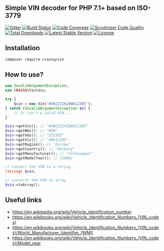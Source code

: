 ## Simple VIN decoder for PHP 7.1+ based on ISO-3779

[![Gitter](https://badges.gitter.im/crassq/support.png)](https://gitter.im/crassq/support)
[![Build Status](https://circleci.com/gh/crassq/vin.svg?style=shield)](https://circleci.com/gh/crassq/vin)
[![Code Coverage](https://scrutinizer-ci.com/g/crassq/vin/badges/coverage.png?b=master)](https://scrutinizer-ci.com/g/crassq/vin/?branch=master)
[![Scrutinizer Code Quality](https://scrutinizer-ci.com/g/crassq/vin/badges/quality-score.png?b=master)](https://scrutinizer-ci.com/g/crassq/vin/?branch=master)
[![Total Downloads](https://img.shields.io/packagist/dt/crassq/vin.svg?label=downloads)](https://packagist.org/packages/crassq/vin)
[![Latest Stable Version](https://img.shields.io/packagist/v/crassq/vin.svg?label=version)](https://packagist.org/packages/crassq/vin)
[![License](https://img.shields.io/packagist/l/crassq/vin.svg?label=license)](https://packagist.org/packages/crassq/vin)

## Installation

```bash
composer require crassq/vin
```

## How to use?

```php
use InvalidArgumentException;
use CRASSQ\Vin\Vin;

try {
    $vin = new Vin('WVWZZZ1KZ6W612305');
} catch (InvalidArgumentException $e) {
    // It isn't a valid VIN...
}

$vin->getVin(); // "WVWZZZ1KZ6W612305"
$vin->getWmi(); // "WVW"
$vin->getVds(); // "ZZZ1KZ"
$vin->getVis(); // "6W612305"
$vin->getRegion(); // "Europe"
$vin->getCountry(); // "Germany"
$vin->getManufacturer(); // "Volkswagen"
$vin->getModelYear(); // [2006]

// convert the VIN to a string
(string) $vin;

// converts the VIN to array
$vin->toArray();
```

## Useful links

* https://en.wikipedia.org/wiki/Vehicle_identification_number
* https://en.wikibooks.org/wiki/Vehicle_Identification_Numbers_(VIN_codes)
* https://en.wikibooks.org/wiki/Vehicle_Identification_Numbers_(VIN_codes)/World_Manufacturer_Identifier_(WMI)
* https://en.wikibooks.org/wiki/Vehicle_Identification_Numbers_(VIN_codes)/Model_year
